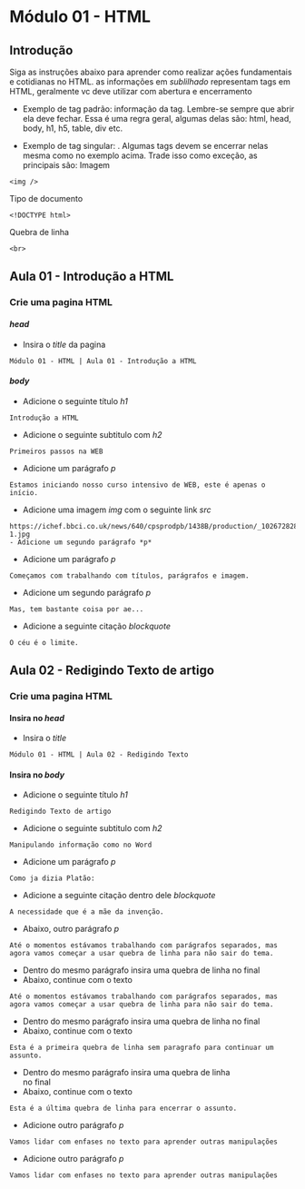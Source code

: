# Módulo 01 - HTML

## Introdução

Siga as instruções abaixo para aprender como realizar ações fundamentais e cotidianas no HTML.
as informações em _sublilhado_ representam tags em HTML, geralmente vc deve utilizar com abertura e encerramento

- Exemplo de tag padrão: <tag-abre-fecha>informação da tag</tag-abre-fecha>.
  Lembre-se sempre que abrir ela deve fechar.
  Essa é uma regra geral, algumas delas são: html, head, body, h1, h5, table, div etc.

- Exemplo de tag singular: <tag-independente atributo-opcional="minha-fonte" />.
  Algumas tags devem se encerrar nelas mesma como no exemplo acima.
  Trade isso como exceção, as principais são:
  Imagem

```
<img />
```

Tipo de documento

```
<!DOCTYPE html>
```

Quebra de linha

```
<br>
```

## Aula 01 - Introdução a HTML

### Crie uma pagina HTML

#### _head_

- Insira o _title_ da pagina

```
Módulo 01 - HTML | Aula 01 - Introdução a HTML
```

#### _body_

- Adicione o seguinte título _h1_

```
Introdução a HTML
```

- Adicione o seguinte subtitulo com _h2_

```
Primeiros passos na WEB
```

- Adicione um parágrafo _p_

```
Estamos iniciando nosso curso intensivo de WEB, este é apenas o início.
```

- Adicione uma imagem _img_ com o seguinte link _src_

```
https://ichef.bbci.co.uk/news/640/cpsprodpb/1438B/production/_102672828_hi048321534-1.jpg
- Adicione um segundo parágrafo *p*
```

- Adicione um parágrafo _p_

```
Começamos com trabalhando com títulos, parágrafos e imagem.
```

- Adicione um segundo parágrafo _p_

```
Mas, tem bastante coisa por ae...
```

- Adicione a seguinte citação _blockquote_

```
O céu é o limite.
```

## Aula 02 - Redigindo Texto de artigo

### Crie uma pagina HTML

#### Insira no _head_

- Insira o _title_

```
Módulo 01 - HTML | Aula 02 - Redigindo Texto

```

#### Insira no _body_

- Adicione o seguinte título _h1_

```
Redigindo Texto de artigo
```

- Adicione o seguinte subtitulo com _h2_

```
Manipulando informação como no Word
```

- Adicione um parágrafo _p_

```
Como ja dizia Platão:
```

- Adicione a seguinte citação dentro dele _blockquote_

```
A necessidade que é a mãe da invenção.
```

- Abaixo, outro parágrafo _p_

```
Até o momentos estávamos trabalhando com parágrafos separados, mas agora vamos começar a usar quebra de linha para não sair do tema.
```

- Dentro do mesmo parágrafo insira uma quebra de linha no final _<br>_
- Abaixo, continue com o texto

```
Até o momentos estávamos trabalhando com parágrafos separados, mas agora vamos começar a usar quebra de linha para não sair do tema.
```

- Dentro do mesmo parágrafo insira uma quebra de linha no final _<br>_
- Abaixo, continue com o texto

```
Esta é a primeira quebra de linha sem paragrafo para continuar um assunto.
```

- Dentro do mesmo parágrafo insira uma quebra de linha _<br>_ no final
- Abaixo, continue com o texto

```
Esta é a última quebra de linha para encerrar o assunto.
```

- Adicione outro parágrafo _p_

```
Vamos lidar com enfases no texto para aprender outras manipulações
```

- Adicione outro parágrafo _p_

```
Vamos lidar com enfases no texto para aprender outras manipulações
```
